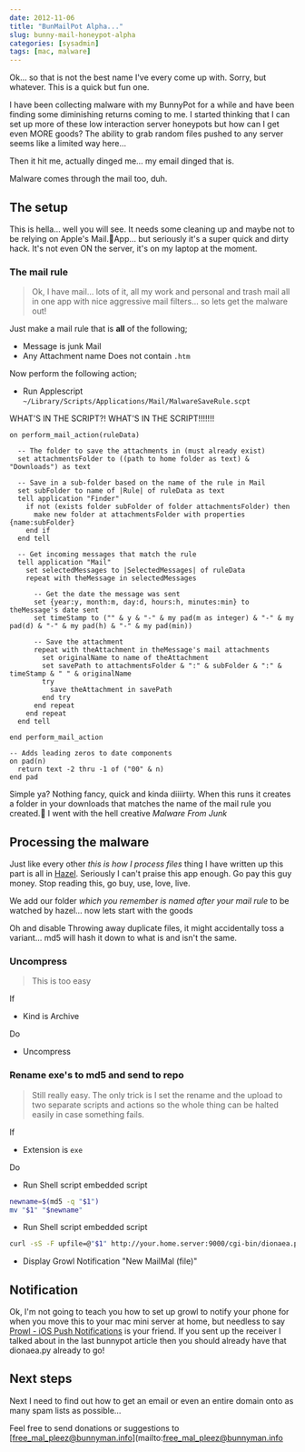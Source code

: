 ```yaml
---
date: 2012-11-06
title: "BunMailPot Alpha..."
slug: bunny-mail-honeypot-alpha
categories: [sysadmin]
tags: [mac, malware]
---
```


Ok… so that is not the best name I've every come up with. Sorry, but whatever. This is a quick but fun one.

I have been collecting malware with my BunnyPot for a while and have been finding some diminishing returns coming to me. I started thinking that I can set up more of these low interaction server honeypots but how can I get even MORE goods? The ability to grab random files pushed to any server seems like a limited way here…

Then it hit me, actually dinged me… my email dinged that is.

Malware comes through the mail too, duh.

## The setup

This is hella… well you will see. It needs some cleaning up and maybe not to be relying on Apple's Mail.App… but seriously it's a super quick and dirty hack. It's not even ON the server, it's on my laptop at the moment.

### The mail rule

> Ok, I have mail… lots of it, all my work and personal and trash mail all in one app with nice aggressive mail filters… so lets get the malware out!

Just make a mail rule that is **all** of the following;

- Message is junk Mail
- Any Attachment name Does not contain ```.htm```

Now perform the following action;

- Run Applescript ```~/Library/Scripts/Applications/Mail/MalwareSaveRule.scpt```

WHAT'S IN THE SCRIPT?! WHAT'S IN THE SCRIPT!!!!!!!

```AppleScript
on perform_mail_action(ruleData)

  -- The folder to save the attachments in (must already exist)
  set attachmentsFolder to ((path to home folder as text) & "Downloads") as text

  -- Save in a sub-folder based on the name of the rule in Mail
  set subFolder to name of |Rule| of ruleData as text
  tell application "Finder"
    if not (exists folder subFolder of folder attachmentsFolder) then
      make new folder at attachmentsFolder with properties {name:subFolder}
    end if
  end tell

  -- Get incoming messages that match the rule
  tell application "Mail"
    set selectedMessages to |SelectedMessages| of ruleData
    repeat with theMessage in selectedMessages

      -- Get the date the message was sent
      set {year:y, month:m, day:d, hours:h, minutes:min} to theMessage's date sent
      set timeStamp to ("" & y & "-" & my pad(m as integer) & "-" & my pad(d) & "-" & my pad(h) & "-" & my pad(min))

      -- Save the attachment
      repeat with theAttachment in theMessage's mail attachments
        set originalName to name of theAttachment
        set savePath to attachmentsFolder & ":" & subFolder & ":" & timeStamp & " " & originalName
        try
          save theAttachment in savePath
        end try
      end repeat
    end repeat
  end tell

end perform_mail_action

-- Adds leading zeros to date components
on pad(n)
  return text -2 thru -1 of ("00" & n)
end pad
```

Simple ya? Nothing fancy, quick and kinda diiiirty. When this runs it creates a folder in your downloads that matches the name of the mail rule you created. I went with the hell creative _Malware From Junk_

## Processing the malware

Just like every other _this is how I process files_ thing I have written up this part is all in [Hazel](http://www.noodlesoft.com/). Seriously I can't praise this app enough. Go pay this guy money. Stop reading this, go buy, use, love, live.

We add our folder _which you remember is named after your mail rule_ to be watched by hazel… now lets start with the goods

Oh and disable Throwing away duplicate files, it might accidentally toss a variant… md5 will hash it down to what is and isn't the same.

### Uncompress

> This is too easy

If

- Kind is Archive

Do

- Uncompress

### Rename exe's to md5 and send to repo

> Still really easy. The only trick is I set the rename and the upload to two separate scripts and actions so the whole thing can be halted easily in case something fails.

If

- Extension is ```exe```

Do

- Run Shell script embedded script

```bash
newname=$(md5 -q "$1")
mv "$1" "$newname"
```

- Run Shell script embedded script

```bash
curl -sS -F upfile=@"$1" http://your.home.server:9000/cgi-bin/dionaea.py
```

- Display Growl Notification "New MailMal (file)"

## Notification

Ok, I'm not going to teach you how to set up growl to notify your phone for when you move this to your mac mini server at home, but needless to say [Prowl - iOS Push Notifications](http://prowlapp.com/) is your friend. If you sent up the receiver I talked about in the last bunnypot article then you should already have that dionaea.py already to go!

## Next steps

Next I need to find out how to get an email or even an entire domain onto as many spam lists as possible…

Feel free to send donations or suggestions to [free_mal_pleez@bunnyman.info](mailto:free_mal_pleez@bunnyman.info

